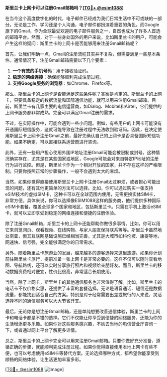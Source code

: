 **斯里兰卡上网卡可以注册Gmail邮箱吗？[[TG💪+ @esim1088](https://t.me/s/esim1088)]**

在当今这个高度数字化的时代，电子邮件已经成为我们日常生活中不可或缺的一部分。无论是工作、学习还是个人沟通，电子邮件都扮演着重要的角色。而Google旗下的Gmail，作为全球最受欢迎的电子邮件服务之一，自然也成为了许多人首选的邮箱平台。然而，对于一些身处国外的用户来说，比如斯里兰卡的用户，可能会产生这样的疑问：斯里兰卡的上网卡是否能够用来注册Gmail邮箱呢？

首先，让我们明确一点，Gmail的注册流程其实并不复杂，但需要满足一些基本条件。通常情况下，注册Gmail邮箱需要以下几个要素：

1. **一个有效的手机号码**：用于接收验证码。
2. **稳定的网络连接**：确保能够顺利完成注册过程。
3. **支持Google服务的浏览器**：如Chrome、Firefox等。

那么，斯里兰卡的上网卡是否能满足这些条件呢？答案是肯定的。斯里兰卡的上网卡，只要具备稳定的数据流量和国际通信功能，就可以用来注册Gmail邮箱。目前，斯里兰卡有几家主要的电信运营商，如Dialog、Mobitel和Airtel，它们提供的上网卡服务都非常成熟，完全可以满足Gmail注册的需求。

不过，在实际操作中，可能会遇到一些小问题。例如，有些用户的上网卡可能没有开通国际短信服务，这就可能导致在注册过程中无法收到验证码。因此，在决定使用斯里兰卡上网卡注册Gmail之前，最好先确认自己的上网卡是否具备国际短信功能。如果不确定，可以直接联系运营商进行咨询。

此外，还有一些用户担心使用外国IP地址注册Gmail可能会被限制或封号。这种情况确实存在，尤其是在某些国家或地区，Google可能会对来自特定IP地址的注册行为进行监控。但是，斯里兰卡作为一个相对开放的国家，并不存在这样的严格限制。只要你按照正常的步骤操作，一般不会遇到太大的麻烦。

当然，如果你觉得直接使用斯里兰卡上网卡注册Gmail太过麻烦，或者担心可能出现的问题，还有其他更简单的方法可以选择。比如，你可以通过购买一张支持eSIM技术的虚拟SIM卡，这种卡可以在全球范围内使用，无需更换实体SIM卡，非常方便。具体来说，你可以选择像ESIM1088这样的服务商，他们提供多种国际eSIM卡套餐，覆盖全球多个国家和地区，包括斯里兰卡。只需在手机上激活eSIM卡，就可以立即享受到稳定的网络连接和便捷的注册体验。

除了注册Gmail邮箱，斯里兰卡的上网卡还能帮助你做很多事情。比如，你可以用它来浏览网页、观看视频、在线购物、与家人朋友保持联系等等。斯里兰卡虽然地处南亚，但其互联网基础设施已经相当完善，尤其是大城市如科伦坡、康提等地，网速快、信号强，完全能够满足你的日常需求。

另外，随着斯里兰卡旅游业的发展，越来越多的游客选择来这里旅游。如果你计划前往斯里兰卡旅行，提前准备一张上网卡是非常必要的。这样不仅可以随时查看地图、导航路线，还可以实时分享旅行照片和视频给亲朋好友。而且，斯里兰卡的移动数据资费相对便宜，性价比很高，非常适合长期使用。

当然，除了上网卡，斯里兰卡的其他通信服务也非常值得了解。比如，斯里兰卡的电话卡不仅价格实惠，还提供了丰富的套餐选择。无论是语音通话、短信还是数据流量，都能找到适合自己的方案。特别是对于经常需要出差或旅行的人来说，灵活选择不同的通信服务可以大大节省开支。

最后，无论你是想注册Gmail邮箱，还是单纯想要改善通信体验，斯里兰卡的上网卡和电话卡都是不错的选择。它们不仅能让你享受到便捷的网络服务，还能为你的生活增添更多乐趣。如果你对这些服务感兴趣，不妨去当地的电信营业厅咨询一下，或者通过网上平台了解更多详情。

总之，斯里兰卡的上网卡完全可以用来注册Gmail邮箱。只要你做好充分准备，遵循正确的步骤，就能顺利完成注册过程。如果你觉得直接使用本地上网卡有些不便，也可以考虑使用eSIM卡等替代方案。无论选择哪种方式，都希望你能享受到顺畅的网络体验，让生活更加丰富多彩。

[[TG💪+ @esim1088](https://t.me/s/esim1088) ![Image](https://i.postimg.cc/4NQfJmqS/Snipaste-2025-05-13-00-14-12.png)]